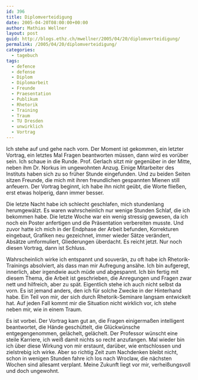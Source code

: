 ```yaml
---
id: 396
title: Diplomverteidigung
date: 2005-04-20T08:00:00+00:00
author: Mathias Wellner
layout: post
guid: http://blogs.ethz.ch/mwellner/2005/04/20/diplomverteidigung/
permalink: /2005/04/20/diplomverteidigung/
categories:
  - tagebuch
tags:
  - defence
  - defense
  - Diplom
  - Diplomarbeit
  - Freunde
  - Praesentation
  - Publikum
  - Rhetorik
  - Training
  - Traum
  - TU Dresden
  - unwirklich
  - Vortrag
---
```

Ich stehe auf und gehe nach vorn. Der Moment ist gekommen, ein letzter Vortrag, ein letztes Mal Fragen beantworten müssen, dann wird es vorüber sein. Ich schaue in die Runde. Prof. Gerlach sitzt mir gegenüber in der Mitte, neben ihm Dr. Norkus im ungewohnten Anzug. Einige Mitarbeiter des Instituts haben sich zu so früher Stunde eingefunden. Und zu beiden Seiten sitzen Freunde, die mich mit ihren freundlichen gespannten Mienen still anfeuern. Der Vortrag beginnt, ich habe ihn nicht geübt, die Worte fließen, erst etwas holperig, dann immer besser.

Die letzte Nacht habe ich schlecht geschlafen, mich stundenlang herumgewälzt. Es waren wahrscheinlich nur wenige Stunden Schlaf, die ich bekommen habe. Die letzte Woche war ein wenig stressig gewesen, da ich noch ein Poster anfertigen und die Präsentation verbereiten musste. Und zuvor hatte ich mich in der Endphase der Arbeit befunden, Korrekturen eingebaut, Grafiken neu gezeichnet, immer wieder Sätze verändert, Absätze umformuliert, Gliederungen überdacht. Es reicht jetzt. Nur noch diesen Vortrag, dann ist Schluss.

Wahrscheinlich wirke ich entspannt und souverän, zu oft habe ich Rhetorik-Trainings absolviert, als dass man mir Aufregung ansähe. Ich bin aufgeregt, innerlich, aber irgendwie auch müde und abgespannt. Ich bin fertig mit diesem Thema, die Arbeit ist geschrieben, die Anregungen und Fragen zwar nett und hilfreich, aber zu spät. Eigentlich stehe ich auch nicht selbst da vorn. Es ist jemand anders, den ich für solche Zwecke in der Hinterhand habe. Ein Teil von mir, der sich durch Rhetorik-Seminare langsam entwickelt hat. Auf jeden Fall kommt mir die Situation nicht wirklich vor, ich stehe neben mir, wie in einem Traum.

Es ist vorbei. Der Vortrag kam gut an, die Fragen einigermaßen intelligent beantwortet, die Hände geschüttelt, die Glückwünsche entgegengenommen, gelächelt, gelächelt. Der Professor wünscht eine steile Karriere, ich weiß damit nichts so recht anzufangen. Mal wieder bin ich über diese Wirkung von mir erstaunt, darüber, wie entschlossen und zielstrebig ich wirke. Aber so richtig Zeit zum Nachdenken bleibt nicht, schon in wenigen Stunden fahre ich los nach Wroclaw, die nächsten Wochen sind allesamt verplant. Meine Zukunft liegt vor mir, verheißungsvoll und doch ungewohnt.